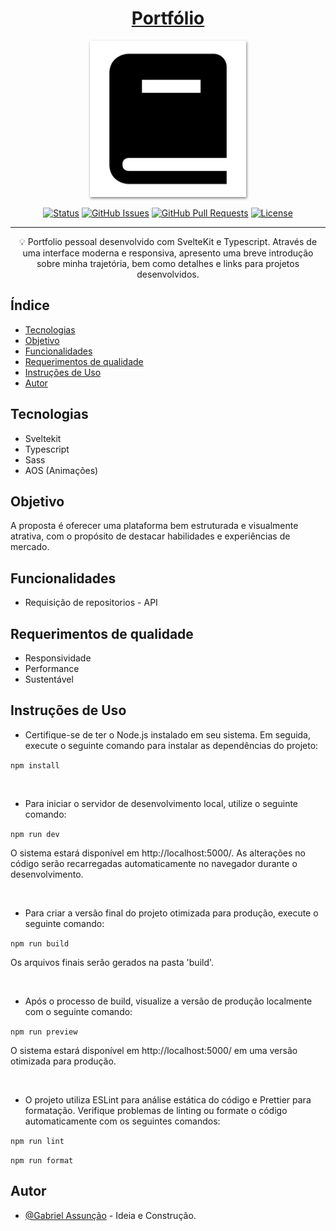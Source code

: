 <!-- TITLE -->
<h1 align="center" color="black"><a href="https://portfolio-three-omega-71.vercel.app/" target="_blank">Portfólio</a></h1>

<!-- THUMB -->
<p align="center">
  <a href="https://portfolio-three-omega-71.vercel.app/" rel="noopener" target="_blank">
        <img src="./src/lib/imgs/doc_thumb.png" width="250px" style="box-shadow: 1px 2px 4px gray;" alt="Logo do Projeto" object-fit="cover">
  </a>
</p>

<!-- STATUS -->
<div align="center">

[![Status](https://img.shields.io/badge/status-active-success.svg)]()
[![GitHub Issues](https://img.shields.io/github/issues/skGab/Portfolio.svg)](https://github.com/skGab/Portfolio/issues)
[![GitHub Pull Requests](https://img.shields.io/github/issues-pr/skGab/Portfolio.svg)](https://github.com/skGab/Portfolio/pulls)
[![License](https://img.shields.io/badge/license-MIT-blue.svg)](/LICENSE)

</div>

---

<!-- DESCRIPTION -->
<p align="center"> 
        💡 
        Portfolio pessoal desenvolvido com SvelteKit e Typescript. Através de uma interface moderna e responsiva, apresento uma breve introdução sobre minha trajetória, bem como detalhes e links para projetos desenvolvidos.
  <br> 
</p>

<!-- INTRO -->

## Índice

-   [Tecnologias](#tecnologies)
-   [Objetivo](#goal)
-   [Funcionalidades](#features)
-   [Requerimentos de qualidade](#quality)
-   [Instruções de Uso](#glossary)
-   [Autor](#authors)

## Tecnologias <a name="tecnologies"></a>

- Sveltekit
- Typescript
- Sass
- AOS (Animações)

## Objetivo <a name="goal"></a>

 A proposta é oferecer uma plataforma bem estruturada e visualmente atrativa, com o propósito de destacar habilidades e experiências de mercado.

## Funcionalidades <a name="features"></a>

- Requisição de repositorios - API

## Requerimentos de qualidade <a name="quality"></a>

- Responsividade
- Performance
- Sustentável

## Instruções de Uso <a name="glossary"></a>

- Certifique-se de ter o Node.js instalado em seu sistema. Em seguida, execute o seguinte comando para instalar as dependências do projeto:

``
npm install
``

<br>

- Para iniciar o servidor de desenvolvimento local, utilize o seguinte comando:

``
npm run dev
``

O sistema estará disponível em http://localhost:5000/. As alterações no código serão recarregadas automaticamente no navegador durante o desenvolvimento.

<br>

- Para criar a versão final do projeto otimizada para produção, execute o seguinte comando:

``
npm run build
``

Os arquivos finais serão gerados na pasta 'build'.

<br>

- Após o processo de build, visualize a versão de produção localmente com o seguinte comando:


``
npm run preview
``

O sistema estará disponível em http://localhost:5000/ em uma versão otimizada para produção.

<br>

- O projeto utiliza ESLint para análise estática do código e Prettier para formatação. Verifique problemas de linting ou formate o código automaticamente com os seguintes comandos:

``
npm run lint
``

``
npm run format 
``

## Autor <a name="authors"></a>

-   [@Gabriel Assunção](https://github.com/skGab) - Ideia e Construção.

